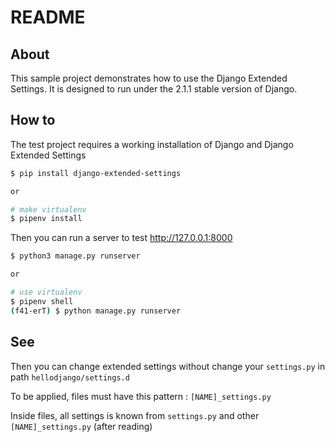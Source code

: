 # README

## About

This sample project demonstrates how to use the Django Extended Settings. It is designed to run under the 2.1.1 stable version of Django.

## How to

The test project requires a working installation of Django and Django Extended Settings

```bash
$ pip install django-extended-settings

or

# make virtualenv
$ pipenv install
```

Then you can run a server to test http://127.0.0.1:8000

```bash
$ python3 manage.py runserver

or

# use virtualenv
$ pipenv shell
(f41-erT) $ python manage.py runserver
```

## See

Then you can change extended settings without change your ```settings.py``` in path ```hellodjango/settings.d```

To be applied, files must have this pattern : ```[NAME]_settings.py```

Inside files, all settings is known from ```settings.py``` and other ```[NAME]_settings.py``` (after reading)

